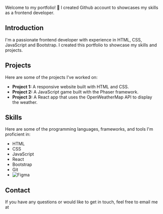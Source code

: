 Welcome to my portfolio! 👋 I created Github account to showcases my skills as a frontend developer.

## Introduction

I'm a passionate frontend developer with experience in HTML, CSS, JavaScript and Bootstrap. I created this portfolio to showcase my skills and projects.

## Projects

Here are some of the projects I've worked on:

- <i class="fas fa-globe"></i> **Project 1:** A responsive website built with HTML and CSS.
- <i class="fas fa-gamepad"></i> **Project 2:** A JavaScript game built with the Phaser framework.
- <i class="fas fa-cloud-sun"></i> **Project 3:** A React app that uses the OpenWeatherMap API to display the weather.

## Skills

Here are some of the programming languages, frameworks, and tools I'm proficient in:

- <i class="fab fa-html5"></i> HTML
- <i class="fab fa-css3-alt"></i> CSS
- <i class="fab fa-js-square"></i> JavaScript
- <i class="fab fa-react"></i> React
- <i class="fab fa-bootstrap"></i> Bootstrap
- <i class="fab fa-git"></i> Git
- <img src="https://camo.githubusercontent.com/bdb7731529e6563b08b823d27f981683f89fd666d434f6592cb901ba763277f3/68747470733a2f2f696d672e736869656c64732e696f2f62616467652f6669676d612d2532334632344531452e7376673f7374796c653d666f722d7468652d6261646765266c6f676f3d6669676d61266c6f676f436f6c6f723d7768697465" alt="Figma" data-canonical-src="https://img.shields.io/badge/figma-%23F24E1E.svg?style=for-the-badge&amp;logo=figma&amp;logoColor=white" style="max-width: 100%;">



## Contact

If you have any questions or would like to get in touch, feel free to email me at 
